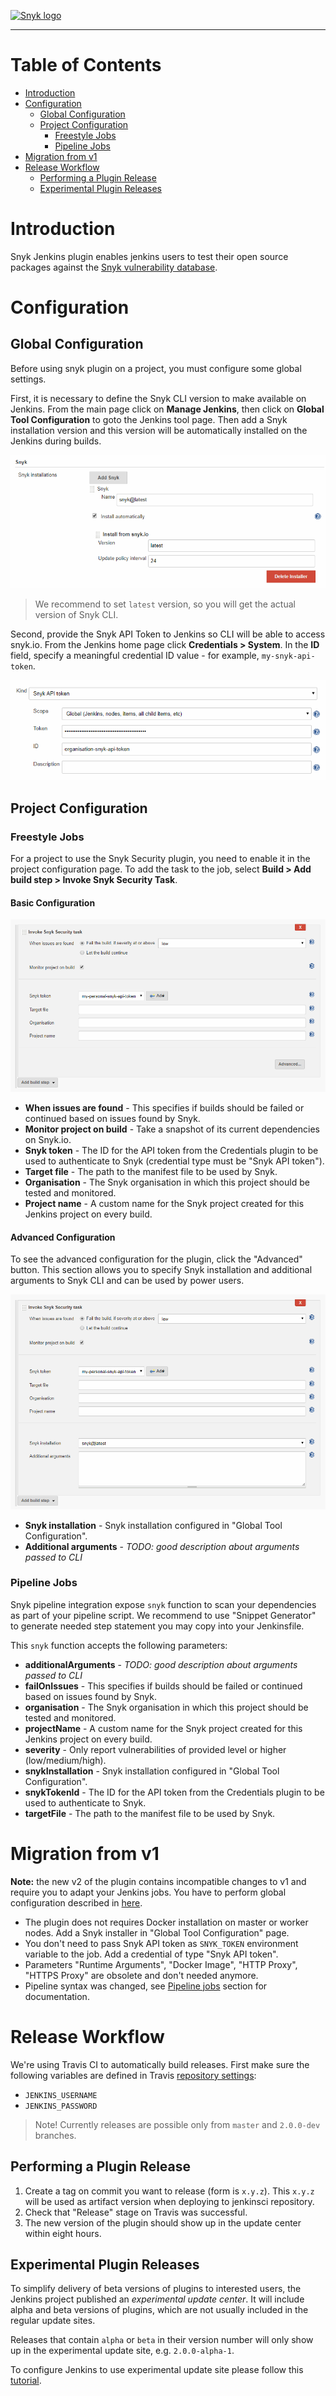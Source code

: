 [![Snyk logo](https://snyk.io/style/asset/logo/snyk-print.svg)](https://snyk.io)

***

# Table of Contents
- [Introduction](#introduction)
- [Configuration](#configuration)
  - [Global Configuration](#global-configuration)
  - [Project Configuration](#project-configuration)
    - [Freestyle Jobs](#freestyle-jobs)
    - [Pipeline Jobs](#pipeline-jobs)
- [Migration from v1](#migration-from-v1)
- [Release Workflow](#release-workflow)
  - [Performing a Plugin Release](#performing-a-plugin-release)
  - [Experimental Plugin Releases](#experimental-plugin-releases)


# Introduction

Snyk Jenkins plugin enables jenkins users to test their open source packages against the [Snyk vulnerability database](https://snyk.io/vuln).


# Configuration

## Global Configuration

Before using snyk plugin on a project, you must configure some global settings.

First, it is necessary to define the Snyk CLI version to make available on Jenkins. From the main page click on **Manage Jenkins**, then click
on **Global Tool Configuration** to goto the Jenkins tool page. Then add a Snyk installation version and this version will be automatically
installed on the Jenkins during builds.

![Snyk Installer](docs/snyk_configuration_installation_v2.png)

> We recommend to set `latest` version, so you will get the actual version of Snyk CLI.

Second, provide the Snyk API Token to Jenkins so CLI will be able to access snyk.io. From the Jenkins home page click **Credentials > System**.
In the **ID** field, specify a meaningful credential ID value - for example, `my-snyk-api-token`.

![Snyk API Token](docs/snyk_configuration_token_v2.png)


## Project Configuration

### Freestyle Jobs

For a project to use the Snyk Security plugin, you need to enable it in the project configuration page. To add the task to the job, select
**Build > Add build step > Invoke Snyk Security Task**.

#### Basic Configuration

![Basic configuration](docs/snyk_buildstep_basic_v2.png)

- **When issues are found** - This specifies if builds should be failed or continued based on issues found by Snyk.
- **Monitor project on build** - Take a snapshot of its current dependencies on Snyk.io.
- **Snyk token** - The ID for the API token from the Credentials plugin to be used to authenticate to Snyk (credential type must be "Snyk API token").
- **Target file** - The path to the manifest file to be used by Snyk.
- **Organisation** - The Snyk organisation in which this project should be tested and monitored.
- **Project name** - A custom name for the Snyk project created for this Jenkins project on every build.

#### Advanced Configuration

To see the advanced configuration for the plugin, click the "Advanced" button. This section allows you to specify Snyk installation and
additional arguments to Snyk CLI and can be used by power users.

![Advanced configuration](docs/snyk_buildstep_advanced_v2.png)

- **Snyk installation** - Snyk installation configured in "Global Tool Configuration".
- **Additional arguments** - _TODO: good description about arguments passed to CLI_

### Pipeline Jobs

Snyk pipeline integration expose `snyk` function to scan your dependencies as part of your pipeline script. We recommend to use "Snippet Generator"
to generate needed step statement you may copy into your Jenkinsfile.

This `snyk` function accepts the following parameters:

- **additionalArguments** - _TODO: good description about arguments passed to CLI_
- **failOnIssues** - This specifies if builds should be failed or continued based on issues found by Snyk.
- **organisation** - The Snyk organisation in which this project should be tested and monitored.
- **projectName** - A custom name for the Snyk project created for this Jenkins project on every build.
- **severity** - Only report vulnerabilities of provided level or higher (low/medium/high).
- **snykInstallation** - Snyk installation configured in "Global Tool Configuration".
- **snykTokenId** - The ID for the API token from the Credentials plugin to be used to authenticate to Snyk.
- **targetFile** - The path to the manifest file to be used by Snyk.


# Migration from v1

**Note:** the new v2 of the plugin contains incompatible changes to v1 and require you to adapt your Jenkins jobs. You have to perform
global configuration described in [here](#global-configuration).

- The plugin does not requires Docker installation on master or worker nodes. Add a Snyk installer in "Global Tool Configuration" page.
- You don't need to pass Snyk API token as `SNYK_TOKEN` environment variable to the job. Add a credential of type "Snyk API token".
- Parameters "Runtime Arguments", "Docker Image", "HTTP Proxy", "HTTPS Proxy" are obsolete and don't needed anymore.
- Pipeline syntax was changed, see [Pipeline jobs](#pipeline-jobs) section for documentation.


# Release Workflow

We're using Travis CI to automatically build releases. First make sure the following variables are defined in Travis
[repository settings](https://docs.travis-ci.com/user/environment-variables#defining-variables-in-repository-settings):
- `JENKINS_USERNAME`
- `JENKINS_PASSWORD`

> Note! Currently releases are possible only from `master` and `2.0.0-dev` branches.

## Performing a Plugin Release

1. Create a tag on commit you want to release (form is `x.y.z`). This `x.y.z` will be used as artifact version when deploying to jenkinsci
repository.
2. Check that "Release" stage on Travis was successful.
3. The new version of the plugin should show up in the update center within eight hours.

## Experimental Plugin Releases

To simplify delivery of beta versions of plugins to interested users, the Jenkins project published an *experimental update center*. It will
include alpha and beta versions of plugins, which are not usually included in the regular update sites.

Releases that contain `alpha` or `beta` in their version number will only show up in the experimental update site, e.g. `2.0.0-alpha-1`.

To configure Jenkins to use experimental update site please follow this [tutorial](https://jenkins.io/doc/developer/publishing/releasing-experimental-updates).
